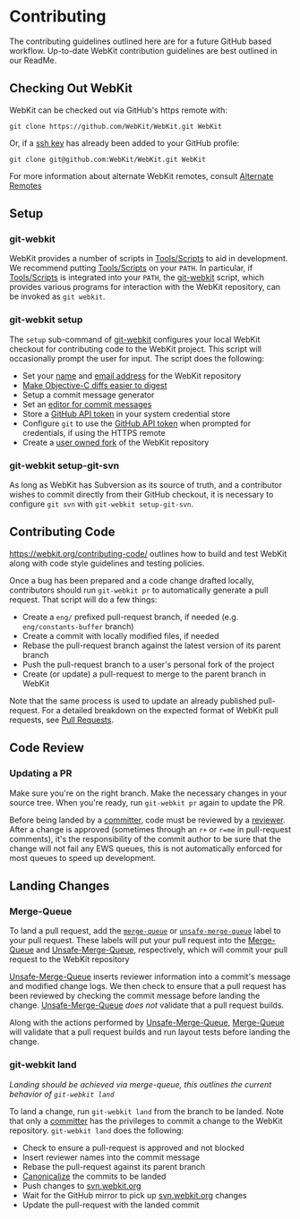 # Contributing

The contributing guidelines outlined here are for a future GitHub based workflow. Up-to-date WebKit contribution guidelines are best outlined in our ReadMe.

## Checking Out WebKit

WebKit can be checked out via GitHub's https remote with:
```
git clone https://github.com/WebKit/WebKit.git WebKit
```

Or, if a [ssh key](https://github.com/settings/keys) has already been added to your GitHub profile:
```
git clone git@github.com:WebKit/WebKit.git WebKit
```

For more information about alternate WebKit remotes, consult [Alternate Remotes](/WebKit/WebKit/wiki/Git-Config#Alternate-Remotes)

## Setup

### git-webkit

WebKit provides a number of scripts in [Tools/Scripts](https://github.com/WebKit/WebKit/tree/main/Tools/Scripts) to aid in development. We recommend putting [Tools/Scripts](https://github.com/WebKit/WebKit/tree/main/Tools/Scripts) on your `PATH`. In particular, if [Tools/Scripts](https://github.com/WebKit/WebKit/tree/main/Tools/Scripts) is integrated into your `PATH`, the [git-webkit](https://github.com/WebKit/WebKit/tree/main/Tools/Scripts/git-webkit) script, which provides various programs for interaction with the WebKit repository, can be invoked as `git webkit`.

### git-webkit setup

The `setup` sub-command of [git-webkit](https://github.com/WebKit/WebKit/tree/main/Tools/Scripts/git-webkit) configures your local WebKit checkout for contributing code to the WebKit project. This script will occasionally prompt the user for input. The script does the following:

* Set your [name](/WebKit/WebKit/wiki/Git-Config#username) and [email address](/WebKit/WebKit/wiki/Git-Config#useremail) for the WebKit repository
* [Make Objective-C diffs easier to digest](/WebKit/WebKit/wiki/Git-Config#diff)
* Setup a commit message generator
* Set an [editor for commit messages](/WebKit/WebKit/wiki/Git-Config#coreeditor)
* Store a [GitHub API token](https://github.com/settings/tokens) in your system credential store
* Configure `git` to use the [GitHub API token](https://github.com/settings/tokens) when prompted for credentials, if using the HTTPS remote
* Create a [user owned fork](/WebKit/WebKit/wiki/Git-Config#Forking) of the WebKit repository

### git-webkit setup-git-svn

As long as WebKit has Subversion as its source of truth, and a contributor wishes to commit directly from their GitHub checkout, it is necessary to configure `git svn` with `git-webkit setup-git-svn`.

## Contributing Code

https://webkit.org/contributing-code/ outlines how to build and test WebKit along with code style guidelines and testing policies.

Once a bug has been prepared and a code change drafted locally, contributors should run `git-webkit pr` to automatically generate a pull request. That script will do a few things:

* Create a `eng/` prefixed pull-request branch, if needed (e.g. `eng/constants-buffer` branch)
* Create a commit with locally modified files, if needed
* Rebase the pull-request branch against the latest version of its parent branch
* Push the pull-request branch to a user's personal fork of the project
* Create (or update) a pull-request to merge to the parent branch in WebKit

Note that the same process is used to update an already published pull-request. For a detailed breakdown on the expected format of WebKit pull requests, see [Pull Requests](/WebKit/WebKit/wiki/Pull-Requests).

## Code Review

### Updating a PR

Make sure you're on the right branch. Make the necessary changes in your source tree. When you're ready, run `git-webkit pr` again to update the PR.

Before being landed by a [committer](https://github.com/orgs/WebKit/teams/committers), code must be reviewed by a [reviewer](https://github.com/orgs/WebKit/teams/reviewers). After a change is approved (sometimes through an `r+` or `r=me` in pull-request comments), it's the responsibility of the commit author to be sure that the change will not fail any EWS queues, this is not automatically enforced for most queues to speed up development.

## Landing Changes

### Merge-Queue

To land a pull request, add the [`merge-queue`](https://github.com/WebKit/WebKit/labels?q=merge-queue) or [`unsafe-merge-queue`](https://github.com/WebKit/WebKit/labels?q=unfsafe-merge-queue) label to your pull request. These labels will put your pull request into the [Merge-Queue](https://ews-build.webkit.org/#/builders/74) and [Unsafe-Merge-Queue](https://ews-build.webkit.org/#/builders/75), respectively, which will commit your pull request to the WebKit repository

[Unsafe-Merge-Queue](https://ews-build.webkit.org/#/builders/75) inserts reviewer information into a commit's message and modified change logs. We then check to ensure that a pull request has been reviewed by checking the commit message before landing the change. [Unsafe-Merge-Queue](https://ews-build.webkit.org/#/builders/75) _does not_ validate that a pull request builds.

Along with the actions performed by [Unsafe-Merge-Queue](https://ews-build.webkit.org/#/builders/75), [Merge-Queue](https://ews-build.webkit.org/#/builders/74) will validate that a pull request builds and run layout tests before landing the change.

### git-webkit land

_Landing should be achieved via merge-queue, this outlines the current behavior of `git-webkit land`_

To land a change, run `git-webkit land` from the branch to be landed. Note that only a [committer](https://github.com/orgs/WebKit/teams/committers) has the privileges to commit a change to the WebKit repository. `git-webkit land` does the following:

* Check to ensure a pull-request is approved and not blocked
* Insert reviewer names into the commit message
* Rebase the pull-request against its parent branch
* [Canonicalize](https://github.com/WebKit/WebKit/wiki/Source-Control#canonicalization) the commits to be landed
* Push changes to [svn.webkit.org](https://svn.webkit.org/repository/webkit/)
* Wait for the GitHub mirror to pick up [svn.webkit.org](https://svn.webkit.org/repository/webkit/) changes
* Update the pull-request with the landed commit
